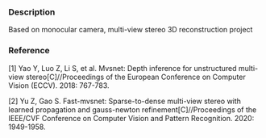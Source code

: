 ### Description

Based on monocular camera, multi-view stereo 3D reconstruction project

### Reference

[1] Yao Y, Luo Z, Li S, et al. Mvsnet: Depth inference for unstructured multi-view stereo[C]//Proceedings of the European Conference on Computer Vision (ECCV). 2018: 767-783.

[2] Yu Z, Gao S. Fast-mvsnet: Sparse-to-dense multi-view stereo with learned propagation and gauss-newton refinement[C]//Proceedings of the IEEE/CVF Conference on Computer Vision and Pattern Recognition. 2020: 1949-1958.
